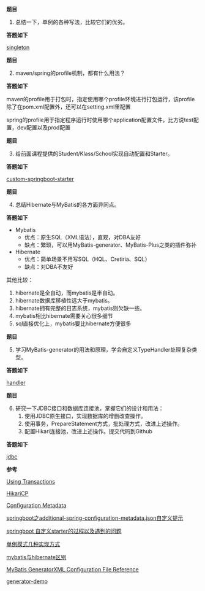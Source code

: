 **题目**
1. 总结一下，单例的各种写法，比较它们的优劣。

**答题如下**

[singleton](https://github.com/Rookie45/JAVA-000/tree/main/Week_05/springboot/src/main/java/com/sl/java00/springboot/homework/lesson10/singleton)

**题目**

2. maven/spring的profile机制，都有什么用法？

**答题如下**

maven的profile用于打包时，指定使用哪个profile环境进行打包运行，该profile除了在pom.xml配置外，还可以在setting.xml里配置

spring的profile用于指定程序运行时使用哪个application配置文件，比方说test配置，dev配置以及prod配置

**题目**

3. 给前面课程提供的Student/Klass/School实现自动配置和Starter。

**答题如下**

[custom-springboot-starter](https://github.com/Rookie45/JAVA-000/tree/main/Week_05/custom-springboot-starter)

**题目**

4. 总结Hibernate与MyBatis的各方面异同点。

**答题如下**

- Mybatis
  - 优点：原生SQL（XML语法），直观，对DBA友好
  - 缺点：繁琐，可以用MyBatis-generator、MyBatis-Plus之类的插件弥补
- Hibernate
  - 优点：简单场景不用写SQL（HQL、Cretiria、SQL）
  - 缺点：对DBA不友好 
  
其他比较：
1. hibernate是全自动，而mybatis是半自动。
2. hibernate数据库移植性远大于mybatis。
3. hibernate拥有完整的日志系统，mybatis则欠缺一些。
4. mybatis相比hibernate需要关心很多细节
5. sql直接优化上，mybatis要比hibernate方便很多

**题目**

5. 学习MyBatis-generator的用法和原理，学会自定义TypeHandler处理复杂类型。

**答题如下**

[handler](https://github.com/Rookie45/JAVA-000/tree/main/Week_05/springboot/src/main/java/com/sl/java00/springboot/homework/lesson10/handler)

**题目**

6. 研究一下JDBC接口和数据库连接池，掌握它们的设计和用法：
   1. 使用JDBC原生接口，实现数据库的增删改查操作。
   2. 使用事务，PrepareStatement方式，批处理方式，改进上述操作。
   3. 配置Hikari连接池，改进上述操作。提交代码到Github  

**答题如下**

[jdbc](https://github.com/Rookie45/JAVA-000/tree/main/Week_05/springboot/src/main/java/com/sl/java00/springboot/homework/lesson10/jdbc)

**参考**

[Using Transactions](https://docs.oracle.com/javase/tutorial/jdbc/basics/transactions.html)

[HikariCP](https://github.com/brettwooldridge/HikariCP#configuration-knobs-baby)

[Configuration Metadata](https://docs.spring.io/spring-boot/docs/2.1.7.RELEASE/reference/html/configuration-metadata.html#configuration-metadata-format)

[springboot之additional-spring-configuration-metadata.json自定义提示](https://www.cnblogs.com/Purgeyao/p/11439555.html)

[springboot 自定义starter的过程以及遇到的问题](https://www.codenong.com/jsc63b8d1dead8/)

[单例模式几种实现方式](https://www.cnblogs.com/ngy0217/p/9006716.html)

[mybatis与hibernate区别](https://blog.csdn.net/wangpeng047/article/details/17038659)

[MyBatis GeneratorXML Configuration File Reference](http://mybatis.org/generator/configreference/xmlconfig.html)

[generator-demo](https://github.com/geektime-geekbang/geektime-spring-family/tree/master/Chapter%203/mybatis-generator-demo)
